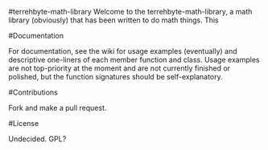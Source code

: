 #terrehbyte-math-library
Welcome to the terrehbyte-math-library, a math library (obviously) that has been written to do math things. This 

#Documentation

For documentation, see the wiki for usage examples (eventually) and descriptive one-liners of each member function and class. Usage examples are not top-priority at the moment and are not currently finished or polished, but the function signatures should be self-explanatory.

#Contributions

Fork and make a pull request.

#License

Undecided. GPL?
